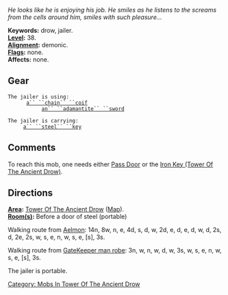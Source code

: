 *He looks like he is enjoying his job. He smiles as he listens to the
screams from the cells around him, smiles with such pleasure...*

**Keywords:** drow, jailer.  
**[Level](Level "wikilink"):** 38.  
**[Alignment](Alignment "wikilink"):** demonic.  
**[Flags](:Category:_Mob_Types "wikilink"):** none.  
**Affects:** none.  

## Gear

`The jailer is using:`  
<worn on head>`      `[`a`` ``chain`` ``coif`](Chain_Coif "wikilink")  
<wielded>`           `[`an`` ``adamantite`` ``sword`](Adamantite_Sword "wikilink")

`The jailer is carrying:`  
`     `[`a`` ``steel`` ``key`](Steel_Key "wikilink")

## Comments

To reach this mob, one needs either [Pass Door](Pass_Door "wikilink") or
the [Iron Key (Tower Of The Ancient
Drow)](Iron_Key_(Tower_Of_The_Ancient_Drow) "wikilink").

## Directions

**[Area](:Category:_Areas "wikilink"):** [Tower Of The Ancient
Drow](:Category:_Tower_Of_The_Ancient_Drow "wikilink")
([Map](Tower_Of_The_Ancient_Drow_Map "wikilink")).  
**[Room(s)](:Category:_Rooms "wikilink"):** Before a door of steel
(portable)

Walking route from [Aelmon](Aelmon "wikilink"): 14n, 8w, n, e, 4d, s, d,
w, 2d, e, d, e, d, w, d, 2s, d, 2e, 2s, w, s, e, n, w, s, e, \[s\], 3s.

Walking route from [GateKeeper man robe](GateKeeper "wikilink"): 3n, w,
n, w, d, w, 3s, w, s, e, n, w, s, e, \[s\], 3s.

The jailer is portable.

[Category: Mobs In Tower Of The Ancient
Drow](Category:_Mobs_In_Tower_Of_The_Ancient_Drow "wikilink")
